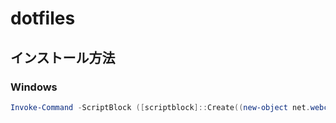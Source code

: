 # dotfiles

## インストール方法

### Windows

```powershell
Invoke-Command -ScriptBlock ([scriptblock]::Create((new-object net.webclient).downloadstring("https://raw.github.com/njfa/dotfiles/master/bin/dotfiles.ps1"))) -ArgumentList "init"
```
